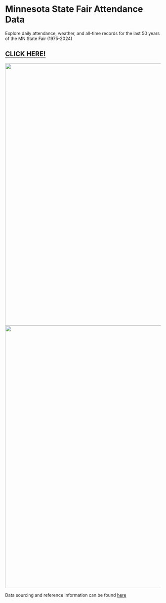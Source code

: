 # Minnesota State Fair Attendance Data 

Explore daily attendance, weather, and all-time records for the last 50 years of the MN State Fair (1975-2024)

## **[CLICK HERE!](https://makuhs.github.io/StateFairMN/)**



<img src="" width="850">

<img src="" width="850">

Data sourcing and reference information can be found [here](https://github.com/makuhs/Personal-Projects/blob/main/mnStateFair/readme.txt)
